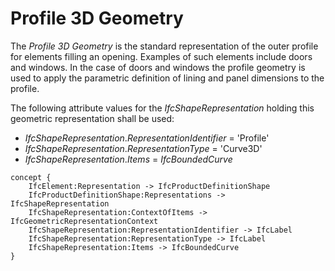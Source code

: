Profile 3D Geometry
===================

The _Profile 3D Geometry_ is the standard representation of the outer profile for elements filling an opening. Examples of such elements include doors and windows. In the case of doors and windows the profile geometry is used to apply the parametric definition of lining and panel dimensions to the profile.

The following attribute values for the _IfcShapeRepresentation_ holding this geometric representation shall be used:

* _IfcShapeRepresentation_._RepresentationIdentifier_ = 'Profile'
* _IfcShapeRepresentation_._RepresentationType_ = 'Curve3D'
* _IfcShapeRepresentation_._Items_ = _IfcBoundedCurve_

```
concept {
    IfcElement:Representation -> IfcProductDefinitionShape
    IfcProductDefinitionShape:Representations -> IfcShapeRepresentation
    IfcShapeRepresentation:ContextOfItems -> IfcGeometricRepresentationContext
    IfcShapeRepresentation:RepresentationIdentifier -> IfcLabel
    IfcShapeRepresentation:RepresentationType -> IfcLabel
    IfcShapeRepresentation:Items -> IfcBoundedCurve
}
```
